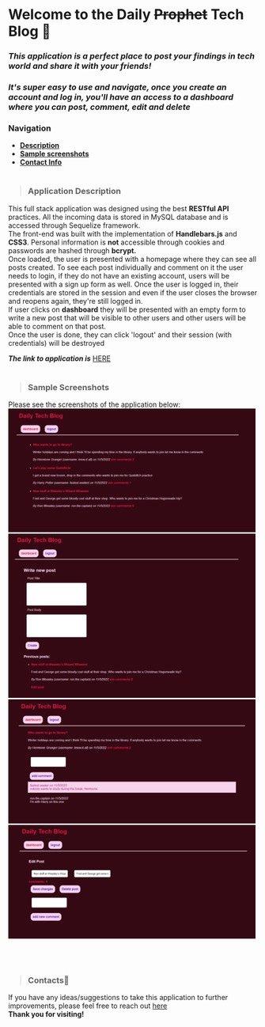 # Welcome to the Daily ~~Prophet~~ Tech Blog 📜
### _This application is a perfect place to post your findings in tech world and share it with your friends!_
### _It's super easy to use and navigate, once you create an account and log in, you'll have an access to a dashboard where you can post, comment, edit and delete_

### Navigation
 
- [**Description**](#description)
- [**Sample screenshots**](#sample)
- [**Contact Info**](#contacts)
<br/><br/>
> ### **Application Description**
This full stack application was designed using the best **RESTful API** practices. All the incoming data is stored in MySQL database and is accessed through Sequelize framework.<br> 
The front-end was built with the implementation of **Handlebars.js** and **CSS3**.  Personal information is **not** accessible through cookies and passwords are hashed through **bcrypt.**<br>
Once loaded, the user is presented with a homepage where they can see all posts created. To see each post individually and comment on it the user needs to login, if they do not have an existing account, users will be presented with a sign up form as well. Once the user is logged in, their credentials are stored in the session and even if the user closes the browser and reopens again, they're still logged in. <br>
If user clicks on **dashboard** they will be presented with an empty form to write a new post that will be visible to other users and other users will be able to comment on that post.<br>
Once the user is done, they can click 'logout' and their session (with credentials) will be destroyed

_**The link to application is**_ [HERE](https://secret-coast-89733.herokuapp.com/) 
<br/><br/>
> ### **Sample Screenshots**
Please see the screenshots of the application below:<br>
<img src='./public/images/scr1.png' width="500"><br>
<img src='./public/images/scr2.png' width="500"><br>
<img src='./public/images/scr3.png' width="500"><br>
<img src='./public/images/scr4.png' width="500">

<br/><br/>
> ### **Contacts**📲
If you have any ideas/suggestions to take this application to further improvements, please feel free to reach out [here](https://www.linkedin.com/in/valeriya-kim-763572204/) <br>
**Thank you for visiting!**